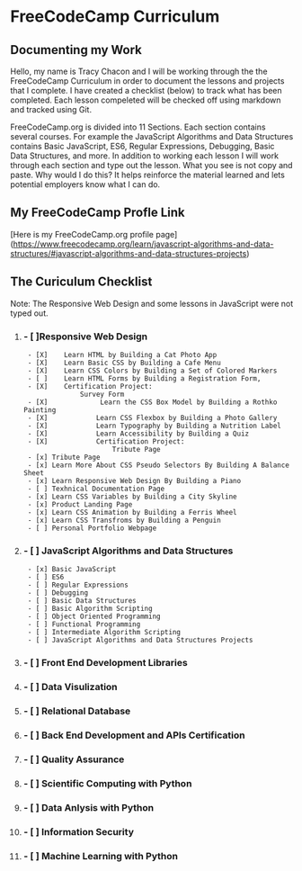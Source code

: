 # FreeCodeCamp Curriculum
## Documenting my Work
Hello, my name is Tracy Chacon and I will be working through the the FreeCodeCamp Curriculum in order to document the lessons and projects that I complete. I have created a checklist (below) to track what has been completed. Each lesson compeleted will be checked off using markdown and tracked using Git. 

FreeCodeCamp.org is divided into 11 Sections. Each  section contains several courses. For example the JavaScript Algorithms and Data Structures contains Basic JavaScript, ES6, Regular Expressions, Debugging, Basic Data Structures, and more. In addition to working each lesson I will work through each section and type out the lesson. What you see is not copy and paste. Why would I do this? It helps reinforce the material learned and lets potential employers know what I can do. 

## My FreeCodeCamp Profle Link
[Here is my FreeCodeCamp.org profile page] (https://www.freecodecamp.org/learn/javascript-algorithms-and-data-structures/#javascript-algorithms-and-data-structures-projects)


## The Curiculum Checklist
Note: The Responsive Web Design and some lessons in JavaScript were not typed out.

1. ### - [ ]Responsive Web Design
        - [X]    Learn HTML by Building a Cat Photo App
        - [X]    Learn Basic CSS by Building a Cafe Menu
        - [X]    Learn CSS Colors by Building a Set of Colored Markers
        - [ ]    Learn HTML Forms by Building a Registration Form, 
        - [X]    Certification Project:
                     Survey Form
        - [X]             Learn the CSS Box Model by Building a Rothko Painting
        - [X]            Learn CSS Flexbox by Building a Photo Gallery
        - [X]            Learn Typography by Building a Nutrition Label
        - [X]            Learn Accessibility by Building a Quiz
        - [X]            Certification Project:
                             Tribute Page
        - [x] Tribute Page
        - [x] Learn More About CSS Pseudo Selectors By Building A Balance Sheet
        - [x] Learn Responsive Web Design By Building a Piano 
        - [ ] Texhnical Documentation Page
        - [x] Learn CSS Variables by Building a City Skyline 
        - [x] Product Landing Page
        - [x] Learn CSS Animation by Building a Ferris Wheel
        - [x] Learn CSS Transfroms by Building a Penguin
        - [ ] Personal Portfolio Webpage
2. ### - [ ] JavaScript Algorithms and Data Structures
        - [x] Basic JavaScript
        - [ ] ES6
        - [ ] Regular Expressions
        - [ ] Debugging
        - [ ] Basic Data Structures
        - [ ] Basic Algorithm Scripting
        - [ ] Object Oriented Programming
        - [ ] Functional Programming
        - [ ] Intermediate Algorithm Scripting
        - [ ] JavaScript Algorithms and Data Structures Projects
3.  ### - [ ] Front End Development Libraries
4.  ### - [ ] Data Visulization
5.  ### - [ ] Relational Database
6.  ### - [ ] Back End Development and APIs Certification
7.  ### - [ ] Quality Assurance
8.  ### - [ ] Scientific Computing with Python
9.  ### - [ ] Data Anlysis with Python
10. ### - [ ] Information Security
11. ### - [ ] Machine Learning with Python